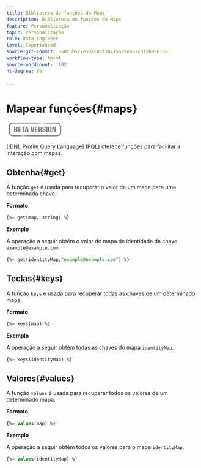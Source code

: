 ```yaml
---
title: Biblioteca de funções do Maps
description: Biblioteca de funções do Maps
feature: Personalização
topic: Personalização
role: Data Engineer
level: Experienced
source-git-commit: b58c5b527e594c03f3b415549e6b7cd15b050139
workflow-type: tm+mt
source-wordcount: '102'
ht-degree: 8%

---
```


# Mapear funções{#maps}

![](../../assets/do-not-localize/badge.png)

[!DNL Profile Query Language] (PQL) oferece funções para facilitar a interação com mapas.

## Obtenha{#get}

A função `get` é usada para recuperar o valor de um mapa para uma determinada chave.

**Formato**

```sql
{%= get(map, string) %}
```

**Exemplo**

A operação a seguir obtém o valor do mapa de identidade da chave `example@example.com`.

```sql
{%= get(identityMap,"example@example.com") %}
```

## Teclas{#keys}

A função `keys` é usada para recuperar todas as chaves de um determinado mapa.

**Formato**

```sql
{%= keys(map) %}
```

**Exemplo**

A operação a seguir obtém todas as chaves do mapa `identityMap`.

```sql
{%= keys(identityMap) %}
```

## Valores{#values}

A função `values` é usada para recuperar todos os valores de um determinado mapa.

**Formato**

```sql
{%= values(map) %}
```

**Exemplo**

A operação a seguir obtém todos os valores para o mapa `identityMap`.

```sql
{%= values(identityMap) %}
```

